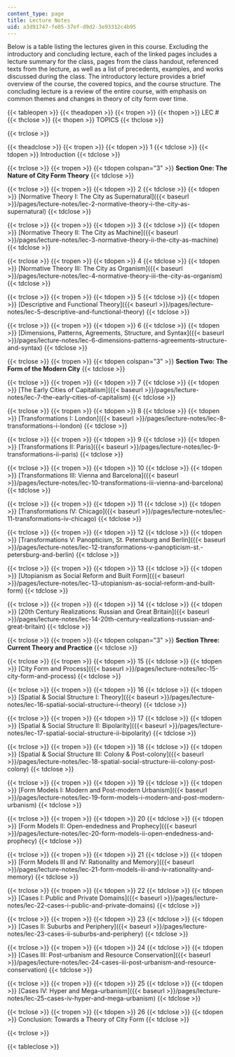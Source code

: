 ```yaml
---
content_type: page
title: Lecture Notes
uid: a3d91747-fe05-37ef-d9d2-3e93312c4b95
---
```


Below is a table listing the lectures given in this course. Excluding the introductory and concluding lecture, each of the linked pages includes a lecture summary for the class, pages from the class handout, referenced texts from the lecture, as well as a list of precedents, examples, and works discussed during the class. The introductory lecture provides a brief overview of the course, the covered topics, and the course structure. The concluding lecture is a review of the entire course, with emphasis on common themes and changes in theory of city form over time.

{{< tableopen >}}
{{< theadopen >}}
{{< tropen >}}
{{< thopen >}}
LEC #
{{< thclose >}}
{{< thopen >}}
TOPICS
{{< thclose >}}

{{< trclose >}}

{{< theadclose >}}
{{< tropen >}}
{{< tdopen >}}
1
{{< tdclose >}}
{{< tdopen >}}
Introduction
{{< tdclose >}}

{{< trclose >}}
{{< tropen >}}
{{< tdopen colspan="3" >}}
**Section One: The Nature of City Form Theory**
{{< tdclose >}}

{{< trclose >}}
{{< tropen >}}
{{< tdopen >}}
2
{{< tdclose >}}
{{< tdopen >}}
[Normative Theory I: The City as Supernatural]({{< baseurl >}}/pages/lecture-notes/lec-2-normative-theory-i-the-city-as-supernatural)
{{< tdclose >}}

{{< trclose >}}
{{< tropen >}}
{{< tdopen >}}
3
{{< tdclose >}}
{{< tdopen >}}
[Normative Theory II: The City as Machine]({{< baseurl >}}/pages/lecture-notes/lec-3-normative-theory-ii-the-city-as-machine)
{{< tdclose >}}

{{< trclose >}}
{{< tropen >}}
{{< tdopen >}}
4
{{< tdclose >}}
{{< tdopen >}}
[Normative Theory III: The City as Organism]({{< baseurl >}}/pages/lecture-notes/lec-4-normative-theory-iii-the-city-as-organism)
{{< tdclose >}}

{{< trclose >}}
{{< tropen >}}
{{< tdopen >}}
5
{{< tdclose >}}
{{< tdopen >}}
[Descriptive and Functional Theory]({{< baseurl >}}/pages/lecture-notes/lec-5-descriptive-and-functional-theory)
{{< tdclose >}}

{{< trclose >}}
{{< tropen >}}
{{< tdopen >}}
6
{{< tdclose >}}
{{< tdopen >}}
[Dimensions, Patterns, Agreements, Structure, and Syntax]({{< baseurl >}}/pages/lecture-notes/lec-6-dimensions-patterns-agreements-structure-and-syntax)
{{< tdclose >}}

{{< trclose >}}
{{< tropen >}}
{{< tdopen colspan="3" >}}
**Section Two: The Form of the Modern City**
{{< tdclose >}}

{{< trclose >}}
{{< tropen >}}
{{< tdopen >}}
7
{{< tdclose >}}
{{< tdopen >}}
[The Early Cities of Capitalism]({{< baseurl >}}/pages/lecture-notes/lec-7-the-early-cities-of-capitalism)
{{< tdclose >}}

{{< trclose >}}
{{< tropen >}}
{{< tdopen >}}
8
{{< tdclose >}}
{{< tdopen >}}
[Transformations I: London]({{< baseurl >}}/pages/lecture-notes/lec-8-transformations-i-london)
{{< tdclose >}}

{{< trclose >}}
{{< tropen >}}
{{< tdopen >}}
9
{{< tdclose >}}
{{< tdopen >}}
[Transformations II: Paris]({{< baseurl >}}/pages/lecture-notes/lec-9-transformations-ii-paris)
{{< tdclose >}}

{{< trclose >}}
{{< tropen >}}
{{< tdopen >}}
10
{{< tdclose >}}
{{< tdopen >}}
[Transformations III: Vienna and Barcelona]({{< baseurl >}}/pages/lecture-notes/lec-10-transformations-iii-vienna-and-barcelona)
{{< tdclose >}}

{{< trclose >}}
{{< tropen >}}
{{< tdopen >}}
11
{{< tdclose >}}
{{< tdopen >}}
[Transformations IV: Chicago]({{< baseurl >}}/pages/lecture-notes/lec-11-transformations-iv-chicago)
{{< tdclose >}}

{{< trclose >}}
{{< tropen >}}
{{< tdopen >}}
12
{{< tdclose >}}
{{< tdopen >}}
[Transformations V: Panopticism, St. Petersburg and Berlin]({{< baseurl >}}/pages/lecture-notes/lec-12-transformations-v-panopticism-st.-petersburg-and-berlin)
{{< tdclose >}}

{{< trclose >}}
{{< tropen >}}
{{< tdopen >}}
13
{{< tdclose >}}
{{< tdopen >}}
[Utopianism as Social Reform and Built Form]({{< baseurl >}}/pages/lecture-notes/lec-13-utopianism-as-social-reform-and-built-form)
{{< tdclose >}}

{{< trclose >}}
{{< tropen >}}
{{< tdopen >}}
14
{{< tdclose >}}
{{< tdopen >}}
[20th Century Realizations: Russian and Great Britain]({{< baseurl >}}/pages/lecture-notes/lec-14-20th-century-realizations-russian-and-great-britain)
{{< tdclose >}}

{{< trclose >}}
{{< tropen >}}
{{< tdopen colspan="3" >}}
**Section Three: Current Theory and Practice**
{{< tdclose >}}

{{< trclose >}}
{{< tropen >}}
{{< tdopen >}}
15
{{< tdclose >}}
{{< tdopen >}}
[City Form and Process]({{< baseurl >}}/pages/lecture-notes/lec-15-city-form-and-process)
{{< tdclose >}}

{{< trclose >}}
{{< tropen >}}
{{< tdopen >}}
16
{{< tdclose >}}
{{< tdopen >}}
[Spatial & Social Structure I: Theory]({{< baseurl >}}/pages/lecture-notes/lec-16-spatial-social-structure-i-theory)
{{< tdclose >}}

{{< trclose >}}
{{< tropen >}}
{{< tdopen >}}
17
{{< tdclose >}}
{{< tdopen >}}
[Spatial & Social Structure II: Bipolarity]({{< baseurl >}}/pages/lecture-notes/lec-17-spatial-social-structure-ii-bipolarity)
{{< tdclose >}}

{{< trclose >}}
{{< tropen >}}
{{< tdopen >}}
18
{{< tdclose >}}
{{< tdopen >}}
[Spatial & Social Structure III: Colony & Post-colony]({{< baseurl >}}/pages/lecture-notes/lec-18-spatial-social-structure-iii-colony-post-colony)
{{< tdclose >}}

{{< trclose >}}
{{< tropen >}}
{{< tdopen >}}
19
{{< tdclose >}}
{{< tdopen >}}
[Form Models I: Modern and Post-modern Urbanism]({{< baseurl >}}/pages/lecture-notes/lec-19-form-models-i-modern-and-post-modern-urbanism)
{{< tdclose >}}

{{< trclose >}}
{{< tropen >}}
{{< tdopen >}}
20
{{< tdclose >}}
{{< tdopen >}}
[Form Models II: Open-endedness and Prophecy]({{< baseurl >}}/pages/lecture-notes/lec-20-form-models-ii-open-endedness-and-prophecy)
{{< tdclose >}}

{{< trclose >}}
{{< tropen >}}
{{< tdopen >}}
21
{{< tdclose >}}
{{< tdopen >}}
[Form Models III and IV: Rationality and Memory]({{< baseurl >}}/pages/lecture-notes/lec-21-form-models-iii-and-iv-rationality-and-memory)
{{< tdclose >}}

{{< trclose >}}
{{< tropen >}}
{{< tdopen >}}
22
{{< tdclose >}}
{{< tdopen >}}
[Cases I: Public and Private Domains]({{< baseurl >}}/pages/lecture-notes/lec-22-cases-i-public-and-private-domains)
{{< tdclose >}}

{{< trclose >}}
{{< tropen >}}
{{< tdopen >}}
23
{{< tdclose >}}
{{< tdopen >}}
[Cases II: Suburbs and Periphery]({{< baseurl >}}/pages/lecture-notes/lec-23-cases-ii-suburbs-and-periphery)
{{< tdclose >}}

{{< trclose >}}
{{< tropen >}}
{{< tdopen >}}
24
{{< tdclose >}}
{{< tdopen >}}
[Cases III: Post-urbanism and Resource Conservation]({{< baseurl >}}/pages/lecture-notes/lec-24-cases-iii-post-urbanism-and-resource-conservation)
{{< tdclose >}}

{{< trclose >}}
{{< tropen >}}
{{< tdopen >}}
25
{{< tdclose >}}
{{< tdopen >}}
[Cases IV: Hyper and Mega-urbanism]({{< baseurl >}}/pages/lecture-notes/lec-25-cases-iv-hyper-and-mega-urbanism)
{{< tdclose >}}

{{< trclose >}}
{{< tropen >}}
{{< tdopen >}}
26
{{< tdclose >}}
{{< tdopen >}}
Conclusion: Towards a Theory of City Form
{{< tdclose >}}

{{< trclose >}}

{{< tableclose >}}